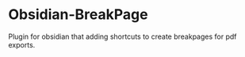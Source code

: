 # Obsidian-BreakPage
Plugin for obsidian that adding shortcuts to create breakpages for pdf exports.
